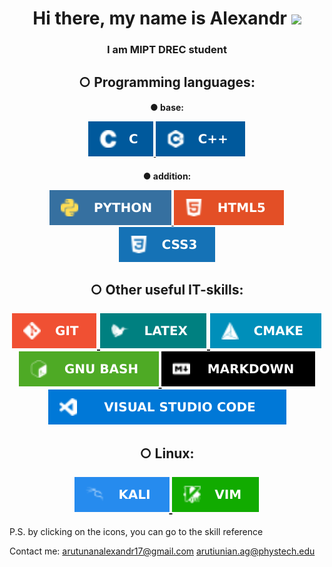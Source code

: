 <h1 align="center">Hi there, my name is Alexandr
<img src="https://github.com/blackcater/blackcater/raw/main/images/Hi.gif" height="32"/></h1>
<h3 align="center">I am MIPT DREC student</h3>

<h2 align="center">
○ Programming languages:<br>

<h4 align="center" class="part_lang">
<p>● base:</p>
<a href="https://www.gnu.org/software/gnu-c-manual/gnu-c-manual.html">
<img src="img/c_img.svg" alt="c">
</a>

<a href="https://en.cppreference.com/w/"> 
 
<img src="img/cpp_img.svg" alt="cpp">
</a>
</h4>
<h4 align="center" class="part_lang">
<p> ● addition:</p>
<a href="https://www.python.org/">
<img src="img/py.svg" alt="python">
</a>

<a href="https://htmlreference.io/">
<img src="img/html.svg" alt="html">
</a>
<a href="https://htmlreference.io/">
<img src="img/css.svg" alt="css">
</a>
</h4>
</h2>


<h2 align="center">
○ Other useful IT-skills:<br><br>
<a href="https://git-scm.com/">
<img src="img/git.svg" alt="latex">
</a>
<a href="https://www.overleaf.com/learn/latex/Learn_LaTeX_in_30_minutes#What_is_LaTeX?">
<img src="img/latex.svg" alt="latex">
</a>
<a href="https://cmake.org/">
<img src="img/cmake.svg" alt="cmake">
</a><br>
<a href="https://www.gnu.org/software/bash/manual/bash.html">
<img src="img/bash.svg" alt="bash">
</a>
<a href="https://support.typora.io/Markdown-Reference/">
<img src="img/md.svg" alt="markdown">
</a>
<a href="https://code.visualstudio.com/">
<img src="img/vs.svg" alt="vs code">
</a>
</h2>


<h2 align="center">
○ Linux:<br><br>
<a href="https://www.kali.org/">
<img src="img/kali.svg" alt="kali">
</a>
<a href="https://losst.pro/kak-polzovatsya-tekstovym-redaktorom-vim#%D0%9A%D0%B0%D0%BA_%D0%B8%D1%81%D0%BF%D0%BE%D0%BB%D1%8C%D0%B7%D0%BE%D0%B2%D0%B0%D1%82%D1%8C_%D1%80%D0%B5%D0%B4%D0%B0%D0%BA%D1%82%D0%BE%D1%80_Vim">
<img src="img/vim.svg" alt="vim">
</a><br>

</h2>

<p align="center">

P.S. by clicking on the icons, you can go to the skill reference

Contact me: arutunanalexandr17@gmail.com
arutiunian.ag@phystech.edu
 </p>
